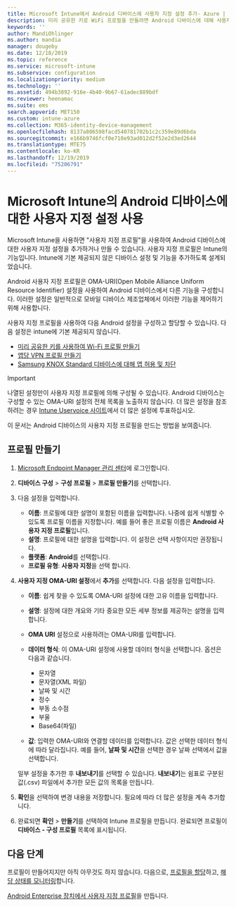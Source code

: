 ```yaml
---
title: Microsoft Intune에서 Android 디바이스에 사용자 지정 설정 추가- Azure | Microsoft Docs
description: 미리 공유한 키로 WiFi 프로필을 만들려면 Android 디바이스에 대해 사용자 지정 프로필을 추가 또는 만들기, 앱당 VPN 프로필 만들기 또는 Microsoft Intune에서 Samsung Knox Standard 디바이스에 대한 앱 허용/차단
keywords: ''
author: MandiOhlinger
ms.author: mandia
manager: dougeby
ms.date: 12/18/2019
ms.topic: reference
ms.service: microsoft-intune
ms.subservice: configuration
ms.localizationpriority: medium
ms.technology: ''
ms.assetid: 494b3892-916e-4b40-9b67-61adec889bdf
ms.reviewer: heenamac
ms.suite: ems
search.appverid: MET150
ms.custom: intune-azure
ms.collection: M365-identity-device-management
ms.openlocfilehash: 8137a806598facd540781702b1c2c359e89d6bda
ms.sourcegitcommit: e166b9746fcf0e710e93ad012d2f52e2d3ed2644
ms.translationtype: MTE75
ms.contentlocale: ko-KR
ms.lasthandoff: 12/19/2019
ms.locfileid: "75206791"
---
```

# <a name="use-custom-settings-for-android-devices-in-microsoft-intune"></a>Microsoft Intune의 Android 디바이스에 대한 사용자 지정 설정 사용

Microsoft Intune을 사용하면 "사용자 지정 프로필"을 사용하여 Android 디바이스에 대한 사용자 지정 설정을 추가하거나 만들 수 있습니다. 사용자 지정 프로필은 Intune의 기능입니다. Intune에 기본 제공되지 않은 디바이스 설정 및 기능을 추가하도록 설계되었습니다.

Android 사용자 지정 프로필은 OMA-URI(Open Mobile Alliance Uniform Resource Identifier) 설정을 사용하여 Android 디바이스에서 다른 기능을 구성합니다. 이러한 설정은 일반적으로 모바일 디바이스 제조업체에서 이러한 기능을 제어하기 위해 사용합니다.

사용자 지정 프로필을 사용하여 다음 Android 설정을 구성하고 할당할 수 있습니다. 다음 설정은 intune에 기본 제공되지 않습니다.

- [미리 공유한 키를 사용하여 Wi-Fi 프로필 만들기](/intune/wi-fi-profile-shared-key)
- [앱당 VPN 프로필 만들기](/intune/android-pulse-secure-per-app-vpn)
- [Samsung KNOX Standard 디바이스에 대해 앱 허용 및 차단](/intune/samsung-knox-apps-allow-block)

>[!IMPORTANT]
> 나열된 설정만이 사용자 지정 프로필에 의해 구성될 수 있습니다. Android 디바이스는 구성할 수 있는 OMA-URI 설정의 전체 목록을 노출하지 않습니다. 더 많은 설정을 참조하려는 경우 [Intune Uservoice 사이트](https://microsoftintune.uservoice.com/forums/291681-ideas)에서 더 많은 설정에 투표하십시오.

이 문서는 Android 디바이스의 사용자 지정 프로필을 만드는 방법을 보여줍니다.

## <a name="create-the-profile"></a>프로필 만들기

1. [Microsoft Endpoint Manager 관리 센터](https://go.microsoft.com/fwlink/?linkid=2109431)에 로그인합니다.
2. **디바이스 구성** > **구성 프로필** > **프로필 만들기**를 선택합니다.
3. 다음 설정을 입력합니다.

    - **이름**: 프로필에 대한 설명이 포함된 이름을 입력합니다. 나중에 쉽게 식별할 수 있도록 프로필 이름을 지정합니다. 예를 들어 좋은 프로필 이름은 **Android 사용자 지정 프로필**입니다.
    - **설명**: 프로필에 대한 설명을 입력합니다. 이 설정은 선택 사항이지만 권장됩니다.
    - **플랫폼**: **Android**를 선택합니다.
    - **프로필 유형**: **사용자 지정**을 선택 합니다.

4. **사용자 지정 OMA-URI 설정**에서 **추가**를 선택합니다. 다음 설정을 입력합니다.

    - **이름**: 쉽게 찾을 수 있도록 OMA-URI 설정에 대한 고유 이름을 입력합니다.
    - **설명**: 설정에 대한 개요와 기타 중요한 모든 세부 정보를 제공하는 설명을 입력합니다.
    - **OMA URI** 설정으로 사용하려는 OMA-URI를 입력합니다.
    - **데이터 형식**: 이 OMA-URI 설정에 사용할 데이터 형식을 선택합니다. 옵션은 다음과 같습니다.

      - 문자열
      - 문자열(XML 파일)
      - 날짜 및 시간
      - 정수
      - 부동 소수점
      - 부울
      - Base64(파일)

    - **값**: 입력한 OMA-URI와 연결할 데이터를 입력합니다. 값은 선택한 데이터 형식에 따라 달라집니다. 예를 들어, **날짜 및 시간**을 선택한 경우 날짜 선택에서 값을 선택합니다.

    일부 설정을 추가한 후 **내보내기**를 선택할 수 있습니다. **내보내기**는 쉼표로 구분된 값(.csv) 파일에서 추가한 모든 값의 목록을 만듭니다.

5. **확인**을 선택하여 변경 내용을 저장합니다. 필요에 따라 더 많은 설정을 계속 추가합니다.
6. 완료되면 **확인** > **만들기**를 선택하여 Intune 프로필을 만듭니다. 완료되면 프로필이 **디바이스 - 구성 프로필** 목록에 표시됩니다.

## <a name="next-steps"></a>다음 단계

프로필이 만들어지지만 아직 아무것도 하지 않습니다. 다음으로, [프로필을 할당](../device-profile-assign.md)하고, [해당 상태를 모니터링](device-profile-monitor.md)합니다.

[Android Enterprise 장치에서 사용자 지정 프로필](custom-settings-android-for-work.md)을 만듭니다.
